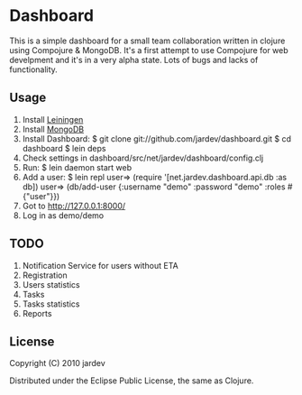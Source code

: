 # Dashboard

This is a simple dashboard for a small team collaboration written in clojure using Compojure & MongoDB.
It's a first attempt to use Compojure for web develpment and it's in a very alpha state.
Lots of bugs and lacks of functionality.

## Usage

1. Install [Leiningen](https://github.com/technomancy/leiningen)
2. Install [MongoDB](http://www.mongodb.org/)
3. Install Dashboard:
        $ git clone git://github.com/jardev/dashboard.git
        $ cd dashboard
        $ lein deps
4. Check settings in dashboard/src/net/jardev/dashboard/config.clj
5. Run:
        $ lein daemon start web
6. Add a user:
        $ lein repl
        user=> (require '[net.jardev.dashboard.api.db :as db])
        user=> (db/add-user {:username "demo" :password "demo" :roles #{"user"}})
7. Got to http://127.0.0.1:8000/
8. Log in as demo/demo


## TODO
1. Notification Service for users without ETA
2. Registration
3. Users statistics
4. Tasks
5. Tasks statistics
6. Reports

## License

Copyright (C) 2010 jardev

Distributed under the Eclipse Public License, the same as Clojure.
